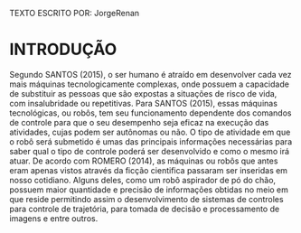 TEXTO ESCRITO POR: JorgeRenan

# INTRODUÇÃO

   Segundo SANTOS (2015), o ser humano é atraído em desenvolver cada vez mais máquinas tecnologicamente complexas, onde possuem a capacidade de substituir as pessoas que são expostas a situações de risco de vida, com insalubridade ou repetitivas. 
   Para SANTOS (2015), essas máquinas tecnológicas, ou robôs, tem seu funcionamento dependente dos comandos de controle para que o seu desempenho seja eficaz na execução das atividades, cujas podem ser autônomas ou não. O tipo de atividade em que o robô será submetido é umas das principais informações necessárias para saber qual o tipo de controle poderá ser desenvolvido e como o mesmo irá atuar.
   De acordo com ROMERO (2014), as máquinas ou robôs que antes eram apenas vistos através da ficção cientifica passaram ser inseridas em nosso cotidiano. Alguns deles, como um robô aspirador de pó do chão, possuem maior quantidade e precisão de informações obtidas no meio em que reside permitindo assim o desenvolvimento de sistemas de controles para controle de trajetória, para tomada de decisão e processamento de imagens e entre outros. 
